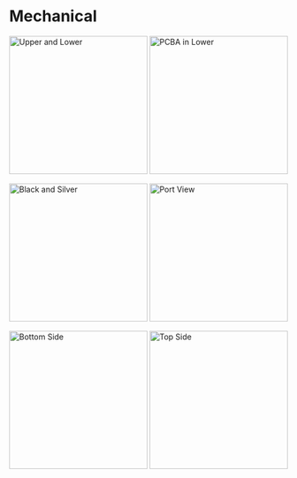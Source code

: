 # Mechanical

<img src="https://raw.githubusercontent.com/colonDdesigns/Anduril-USB-Hub/main/docs/silver upper, lower.jpg" alt="Upper and Lower" height="250"/> <img src="https://raw.githubusercontent.com/colonDdesigns/Anduril-USB-Hub/main/docs/pcb in lower.jpg" alt="PCBA in Lower" height="250"/> 

<img src="https://raw.githubusercontent.com/colonDdesigns/Anduril-USB-Hub/main/docs/black, silver side by side.jpg" alt="Black and Silver" height="250"/> <img src="https://raw.githubusercontent.com/colonDdesigns/Anduril-USB-Hub/main/docs/clamshell view.jpg" alt="Port View" height="250"/>

<img src="https://raw.githubusercontent.com/colonDdesigns/Anduril-USB-Hub/main/docs/bottom side.jpg" alt="Bottom Side" height="250"/> <img src="https://raw.githubusercontent.com/colonDdesigns/Anduril-USB-Hub/main/docs/closed assy.jpg" alt="Top Side" height="250"/>